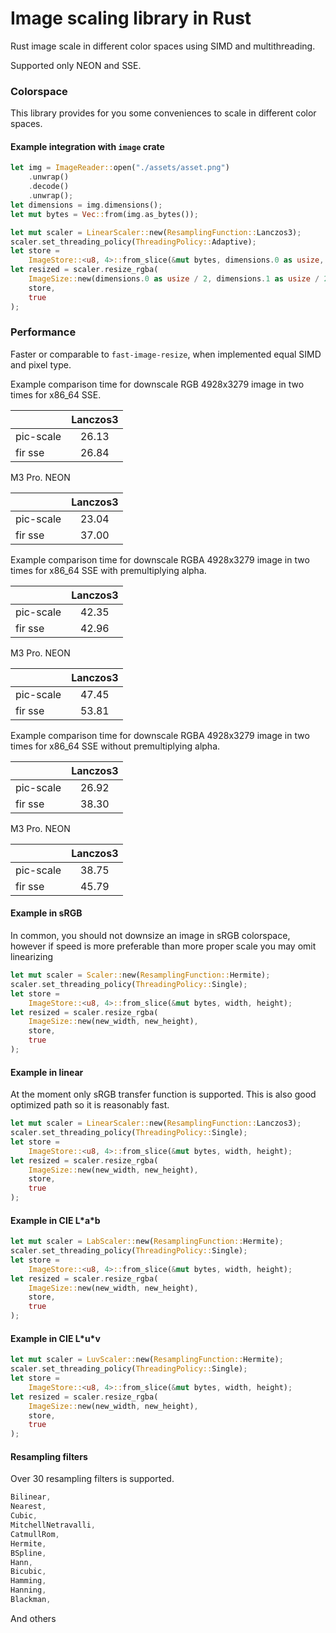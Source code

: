 # Image scaling library in Rust

Rust image scale in different color spaces using SIMD and multithreading.

Supported only NEON and SSE.

### Colorspace

This library provides for you some conveniences to scale in different color spaces.

#### Example integration with `image` crate

```rust
let img = ImageReader::open("./assets/asset.png")
    .unwrap()
    .decode()
    .unwrap();
let dimensions = img.dimensions();
let mut bytes = Vec::from(img.as_bytes());

let mut scaler = LinearScaler::new(ResamplingFunction::Lanczos3);
scaler.set_threading_policy(ThreadingPolicy::Adaptive);
let store =
    ImageStore::<u8, 4>::from_slice(&mut bytes, dimensions.0 as usize, dimensions.1 as usize);
let resized = scaler.resize_rgba(
    ImageSize::new(dimensions.0 as usize / 2, dimensions.1 as usize / 2),
    store,
    true
);
```

### Performance

Faster or comparable to `fast-image-resize`, when implemented equal SIMD and pixel type.

Example comparison time for downscale RGB 4928x3279 image in two times for x86_64 SSE.

|           | Lanczos3 |
|-----------|:--------:|
| pic-scale |  26.13   |
| fir sse   |  26.84   |

M3 Pro. NEON

|           | Lanczos3 |
|-----------|:--------:|
| pic-scale |  23.04   |
| fir sse   |  37.00   |

Example comparison time for downscale RGBA 4928x3279 image in two times for x86_64 SSE with premultiplying alpha.

|           | Lanczos3 |
|-----------|:--------:|
| pic-scale |  42.35   |
| fir sse   |  42.96   |

M3 Pro. NEON

|           | Lanczos3 |
|-----------|:--------:|
| pic-scale |  47.45   |
| fir sse   |  53.81   |

Example comparison time for downscale RGBA 4928x3279 image in two times for x86_64 SSE without premultiplying alpha.

|           | Lanczos3 |
|-----------|:--------:|
| pic-scale |  26.92   |
| fir sse   |  38.30   |

M3 Pro. NEON

|           | Lanczos3 |
|-----------|:--------:|
| pic-scale |  38.75   |
| fir sse   |  45.79   |

#### Example in sRGB

In common, you should not downsize an image in sRGB colorspace, however if speed is more preferable than more proper scale you may omit linearizing 

```rust
let mut scaler = Scaler::new(ResamplingFunction::Hermite);
scaler.set_threading_policy(ThreadingPolicy::Single);
let store =
    ImageStore::<u8, 4>::from_slice(&mut bytes, width, height);
let resized = scaler.resize_rgba(
    ImageSize::new(new_width, new_height),
    store,
    true
);
```

#### Example in linear

At the moment only sRGB transfer function is supported. This is also good optimized path so it is reasonably fast.

```rust
let mut scaler = LinearScaler::new(ResamplingFunction::Lanczos3);
scaler.set_threading_policy(ThreadingPolicy::Single);
let store =
    ImageStore::<u8, 4>::from_slice(&mut bytes, width, height);
let resized = scaler.resize_rgba(
    ImageSize::new(new_width, new_height),
    store,
    true
);
```

#### Example in CIE L\*a\*b
```rust
let mut scaler = LabScaler::new(ResamplingFunction::Hermite);
scaler.set_threading_policy(ThreadingPolicy::Single);
let store =
    ImageStore::<u8, 4>::from_slice(&mut bytes, width, height);
let resized = scaler.resize_rgba(
    ImageSize::new(new_width, new_height),
    store,
    true
);
```

#### Example in CIE L\*u\*v
```rust
let mut scaler = LuvScaler::new(ResamplingFunction::Hermite);
scaler.set_threading_policy(ThreadingPolicy::Single);
let store =
    ImageStore::<u8, 4>::from_slice(&mut bytes, width, height);
let resized = scaler.resize_rgba(
    ImageSize::new(new_width, new_height),
    store,
    true
);
```

#### Resampling filters

Over 30 resampling filters is supported.

```rust
Bilinear,
Nearest,
Cubic,
MitchellNetravalli,
CatmullRom,
Hermite,
BSpline,
Hann,
Bicubic,
Hamming,
Hanning,
Blackman,
```
And others